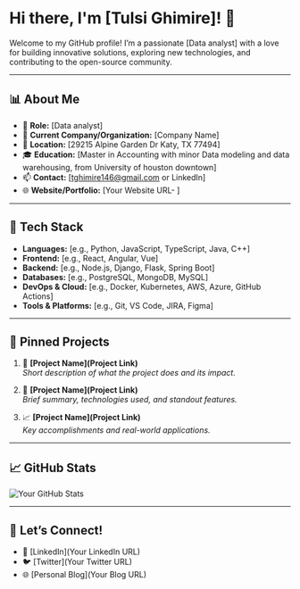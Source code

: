 # Hi there, I'm [Tulsi Ghimire]! 👋

Welcome to my GitHub profile! I’m a passionate [Data analyst] with a love for building innovative solutions, exploring new technologies, and contributing to the open-source community.

---

## 📊 **About Me**

- 🎯 **Role:** [Data analyst]
- 🏢 **Current Company/Organization:** [Company Name]
- 📍 **Location:** [29215 Alpine Garden Dr Katy, TX 77494]
- 🎓 **Education:** [Master in Accounting with minor Data modeling and data warehousing, from University of houston downtown]
- 📫 **Contact:** [tghimire146@gmail.com or LinkedIn]
- 🌐 **Website/Portfolio:** [Your Website URL- ]

---

## 🔧 **Tech Stack**

- **Languages:** [e.g., Python, JavaScript, TypeScript, Java, C++]
- **Frontend:** [e.g., React, Angular, Vue]
- **Backend:** [e.g., Node.js, Django, Flask, Spring Boot]
- **Databases:** [e.g., PostgreSQL, MongoDB, MySQL]
- **DevOps & Cloud:** [e.g., Docker, Kubernetes, AWS, Azure, GitHub Actions]
- **Tools & Platforms:** [e.g., Git, VS Code, JIRA, Figma]

---

## 📂 **Pinned Projects**

1. 🚀 **[Project Name](Project Link)**  
   _Short description of what the project does and its impact._

2. 🧠 **[Project Name](Project Link)**  
   _Brief summary, technologies used, and standout features._

3. 📈 **[Project Name](Project Link)**  
   _Key accomplishments and real-world applications._

---

## 📈 **GitHub Stats**

![Your GitHub Stats](https://github-readme-stats.vercel.app/api?username=yourusername&show_icons=true&theme=radical)

---

## 🤝 **Let’s Connect!**

- 💼 [LinkedIn](Your LinkedIn URL)
- 🐦 [Twitter](Your Twitter URL)
- 🌐 [Personal Blog](Your Blog URL)


